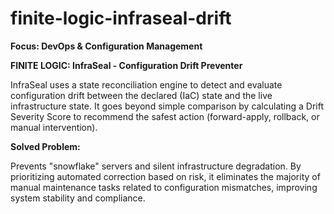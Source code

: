 # finite-logic-infraseal-drift
<b>Focus: DevOps &amp; Configuration Management</b>

<b>FINITE LOGIC: InfraSeal - Configuration Drift Preventer</b>

InfraSeal uses a state reconciliation engine to detect and evaluate configuration drift between the declared (IaC) state and the live infrastructure state. It goes beyond simple comparison by calculating a Drift Severity Score to recommend the safest action (forward-apply, rollback, or manual intervention).

<b>Solved Problem: </b>

Prevents "snowflake" servers and silent infrastructure degradation. By prioritizing automated correction based on risk, it eliminates the majority of manual maintenance tasks related to configuration mismatches, improving system stability and compliance.

